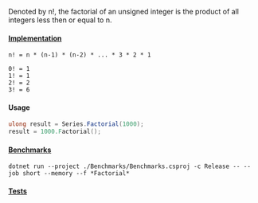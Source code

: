 Denoted by n!, the factorial of an unsigned integer is the product of all integers less then or equal to n.

#### [Implementation](https://github.com/Timmoth/DsaDotnet/blob/main/DsaDotnet/Series/Factorial.cs)

```
n! = n * (n-1) * (n-2) * ... * 3 * 2 * 1

0! = 1
1! = 1
2! = 2
3! = 6
```

#### Usage
```cs
ulong result = Series.Factorial(1000);
result = 1000.Factorial();
```

#### [Benchmarks](https://github.com/Timmoth/DsaDotnet/blob/main/Benchmarks/Series/FactorialBenchmarks.cs)
```
dotnet run --project ./Benchmarks/Benchmarks.csproj -c Release -- --job short --memory --f *Factorial*
```

#### [Tests](https://github.com/Timmoth/DsaDotnet/blob/main/Tests/Series/FactorialTests.cs)